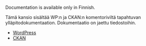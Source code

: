 Documentation is available only in Finnish.

Tämä kansio sisältää WP:n ja CKAN:n komentoriviltä tapahtuvan ylläpitodokumentaation.
Dokumentaatio on jaettu tiedostoihin.
  * [WordPress](WordPress.md)
  * [CKAN](CKAN.md)

